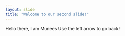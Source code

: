 ```yaml
---
layout: slide
title: "Welcome to our second slide!"
---
```

Hello there, I am Munees
Use the left arrow to go back!
